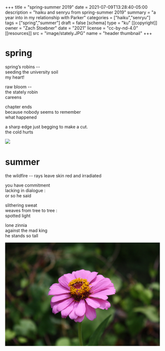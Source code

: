 +++
title = "spring-summer 2019"
date = 2021-07-09T13:28:40-05:00
description = "haiku and senryu from spring-summer 2019"
summary = "a year into in my relationship with Parker"
categories = ["haiku","senryu"]
tags = ["spring","summer"]
draft = false
[schema]
  type = "ku"
[[copyright]]
  owner = "Zach Stoebner"
  date = "2021"
  license = "cc-by-nd-4.0"
[[resources]]
  src = "image/stately.JPG"
  name = "header thumbnail"
+++

# spring

spring’s robins -- <br>
seeding the university soil  <br>
my heart! <br>

raw bloom -- <br>
the stately robin <br>
careens <br>

chapter ends <br>
because nobody seems to remember <br>
what happened <br>

a sharp edge just begging to make a cut. <br>
the cold hurts <br>

<img src="image/hungry.JPG" />

# summer

the wildfire -- rays leave skin red and irradiated <br>

you have commitment <br>
lacking in dialogue : <br>
or so he said <br>

slithering sweat <br>
weaves from tree to tree : <br>
spotted light <br>

lone zinnia <br>
against the mad king <br>
he stands so tall <br>

<img src="image/zinnia.JPG" />
